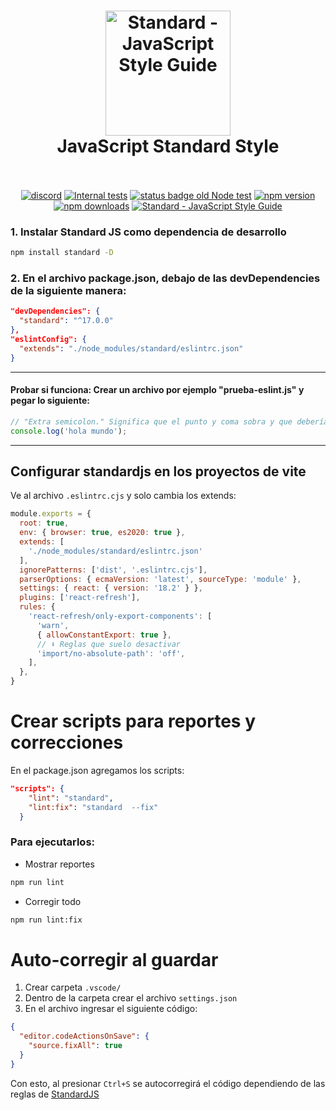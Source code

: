 <h1 align="center">
  <a href="https://standardjs.com"><img src="https://cdn.rawgit.com/standard/standard/master/sticker.svg" alt="Standard - JavaScript Style Guide" width="200"></a>
  <br>
  JavaScript Standard Style
  <br>
  <br>
</h1>

<p align="center">
  <a href="https://discord.gg/ZegqCBr"><img src="https://img.shields.io/discord/612704110008991783" alt="discord"></a>
  <a href="https://github.com/standard/standard/actions/workflows/test-internal.yml"><img src="https://github.com/standard/standard/actions/workflows/test-internal.yml/badge.svg?branch=master" alt="Internal tests"></a>
  <a href="https://github.com/standard/standard/actions?query=workflow%3A%22Old+test%22"><img src="https://github.com/standard/standard/workflows/Old%20test/badge.svg" alt="status badge old Node test"></a>
  <a href="https://www.npmjs.com/package/standard"><img src="https://img.shields.io/npm/v/standard.svg" alt="npm version"></a>
  <a href="https://www.npmjs.com/package/eslint-config-standard"><img src="https://img.shields.io/npm/dm/eslint-config-standard.svg" alt="npm downloads"></a>
  <a href="https://standardjs.com"><img src="https://img.shields.io/badge/code_style-standard-brightgreen.svg" alt="Standard - JavaScript Style Guide"></a>
</p>


### 1. Instalar Standard JS como dependencia de desarrollo

```bash
npm install standard -D
```

### 2. En el archivo package.json, debajo de las devDependencies de la siguiente manera:

```json
"devDependencies": {
  "standard": "^17.0.0"
},
"eslintConfig": {
  "extends": "./node_modules/standard/eslintrc.json"
}
```

---

#### Probar si funciona: Crear un archivo por ejemplo "prueba-eslint.js" y pegar lo siguiente:

```javascript
// "Extra semicolon." Significa que el punto y coma sobra y que deberías eliminarlo.
console.log('hola mundo');
```

---

## Configurar standardjs en los proyectos de vite

Ve al archivo `.eslintrc.cjs` y solo cambia los extends:

```js
module.exports = {
  root: true,
  env: { browser: true, es2020: true },
  extends: [
    './node_modules/standard/eslintrc.json'
  ],
  ignorePatterns: ['dist', '.eslintrc.cjs'],
  parserOptions: { ecmaVersion: 'latest', sourceType: 'module' },
  settings: { react: { version: '18.2' } },
  plugins: ['react-refresh'],
  rules: {
    'react-refresh/only-export-components': [
      'warn',
      { allowConstantExport: true },
      // ⬇ Reglas que suelo desactivar
      'import/no-absolute-path': 'off',
    ],
  },
}
```

# Crear scripts para reportes y correcciones

En el package.json agregamos los scripts:

```json
"scripts": {
    "lint": "standard",
    "lint:fix": "standard  --fix"
  }
```

### Para ejecutarlos:

- Mostrar reportes

```bash
npm run lint
```

- Corregir todo

```bash
npm run lint:fix
```

# Auto-corregir al guardar

1. Crear carpeta `.vscode/`
2. Dentro de la carpeta crear el archivo `settings.json`
3. En el archivo ingresar el siguiente código:

```json
{
  "editor.codeActionsOnSave": {
    "source.fixAll": true
  }
}
```

Con esto, al presionar `Ctrl+S` se autocorregirá el código dependiendo de las reglas de [StandardJS]([https://](https://standardjs.com/))
